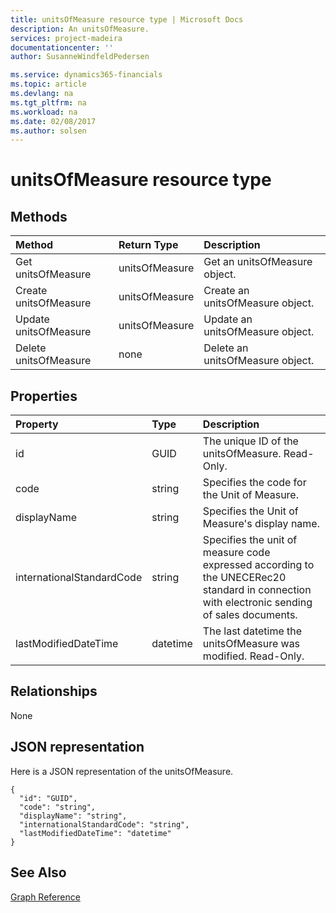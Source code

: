 ```yaml
---
title: unitsOfMeasure resource type | Microsoft Docs
description: An unitsOfMeasure.
services: project-madeira
documentationcenter: ''
author: SusanneWindfeldPedersen

ms.service: dynamics365-financials
ms.topic: article
ms.devlang: na
ms.tgt_pltfrm: na
ms.workload: na
ms.date: 02/08/2017
ms.author: solsen
---
```


# unitsOfMeasure resource type

## Methods

| Method       | Return Type  |Description|
|:---------------|:--------|:----------|
|Get unitsOfMeasure|unitsOfMeasure|Get an unitsOfMeasure object.|
|Create unitsOfMeasure|unitsOfMeasure|Create an unitsOfMeasure object.|
|Update unitsOfMeasure|unitsOfMeasure|Update an unitsOfMeasure object.|
|Delete unitsOfMeasure|none|Delete an unitsOfMeasure object.|

## Properties
| Property	   | Type	|Description|
|:---------------|:--------|:----------|
|id|GUID|The unique ID of the unitsOfMeasure. Read-Only.|
|code|string|Specifies the code for the Unit of Measure.|
|displayName|string|Specifies the Unit of Measure's display name.|
|internationalStandardCode|string|Specifies the unit of measure code expressed according to the UNECERec20 standard in connection with electronic sending of sales documents.|
|lastModifiedDateTime|datetime|The last datetime the unitsOfMeasure was modified. Read-Only.|  


## Relationships
None

## JSON representation

Here is a JSON representation of the unitsOfMeasure.


```
{
  "id": "GUID",
  "code": "string",
  "displayName": "string",
  "internationalStandardCode": "string",
  "lastModifiedDateTime": "datetime"
}

```

## See Also
[Graph Reference](graph-reference.md)  